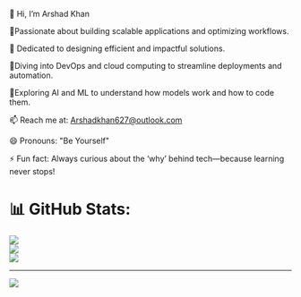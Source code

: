 👋 Hi, I’m Arshad Khan

🚀Passionate about building scalable applications and optimizing workflows.

 🚀 Dedicated to designing efficient and impactful solutions.

  🚀Diving into DevOps and cloud computing to streamline deployments and automation.

  🚀Exploring AI and ML to understand how models work and how to code them.

📫 Reach me at: Arshadkhan627@outlook.com

😄 Pronouns: "Be Yourself"

⚡ Fun fact: Always curious about the ‘why’ behind tech—because learning never stops!



# 📊 GitHub Stats:
![](https://github-readme-stats.vercel.app/api?username=ArshadKhan-007&theme=dark&hide_border=false&include_all_commits=false&count_private=false)<br/>
![](https://nirzak-streak-stats.vercel.app/?user=ArshadKhan-007&theme=dark&hide_border=false)<br/>
![](https://github-readme-stats.vercel.app/api/top-langs/?username=ArshadKhan-007&theme=dark&hide_border=false&include_all_commits=false&count_private=false&layout=compact)

---
[![](https://visitcount.itsvg.in/api?id=ArshadKhan-007&icon=0&color=0)](https://visitcount.itsvg.in)

<!-- Proudly created with GPRM ( https://gprm.itsvg.in ) -->
